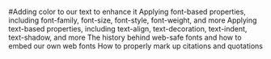 #Adding color to our text to enhance it
Applying font-based properties, including font-family, font-size, font-style, font-weight, and more
Applying text-based properties, including text-align, text-decoration, text-indent, text-shadow, and more
The history behind web-safe fonts and how to embed our own web fonts
How to properly mark up citations and quotations
